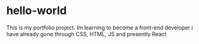 # hello-world
This is my portfolio project. 
Im learning to become a front-end developer
i have already gone through CSS, HTML, JS and presently React
